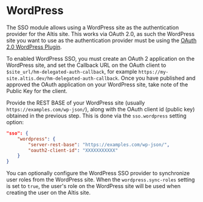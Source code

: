 # WordPress

The SSO module allows using a WordPress site as the authentication provider for the Altis site. This works via OAuth 2.0, as such the WordPress site you want to use as the authentication provider must be using the [OAuth 2.0 WordPress Plugin](https://github.com/WP-API/OAuth2).

To enabled WordPress SSO, you must create an OAuth 2 application on the WordPress site, and set the Callback URL on the OAuth client to `$site_url/hm-delegated-auth-callback`, for example `https://my-site.altis.dev/hm-delegated-auth-callback`. Once you have published and approved the OAuth application on your WordPress site, take note of the Public Key for the client.

Provide the REST BASE of your WordPress site (usually `https://examples.com/wp-json/`), along with the OAuth client id (public key) obtained in the previous step. This is done via the `sso.wordpress` setting option:

```json
"sso": {
	"wordpress": {
		"server-rest-base": "https://examples.com/wp-json/",
		"oauth2-client-id": "XXXXXXXXXXX"
	}
}
```

You can optionally configure the WordPress SSO provider to synchronize user roles from the WordPress site. When the `wordpress.sync-roles` setting is set to `true`, the user's role on the WordPress site will be used when creating the user on the Altis site.
